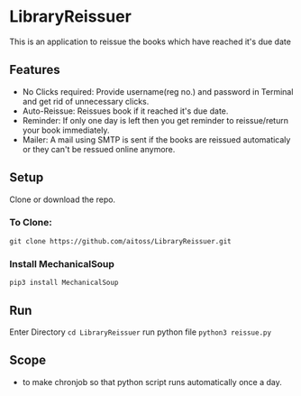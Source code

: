 # LibraryReissuer
  This is an application to reissue the books which have reached it's due date
  
## Features
* No Clicks required: Provide username(reg no.) and password in Terminal and get rid of unnecessary clicks.
* Auto-Reissue: Reissues book if it reached it's due date.
* Reminder: If only one day is left then you get reminder to reissue/return your book immediately.
* Mailer: A mail using SMTP is sent if the books are reissued automaticaly or they can't be ressued online anymore.

## Setup
Clone or download the repo.
### To Clone:
`git clone https://github.com/aitoss/LibraryReissuer.git`

### Install MechanicalSoup
`pip3 install MechanicalSoup`

## Run
Enter Directory
`cd LibraryReissuer`
run python file
`python3 reissue.py`

## Scope
* to make chronjob so that python script runs automatically once a day.
